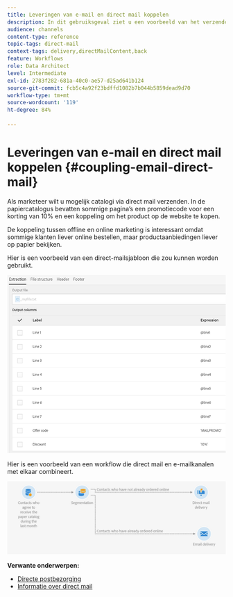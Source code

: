 ```yaml
---
title: Leveringen van e-mail en direct mail koppelen
description: In dit gebruiksgeval ziet u een voorbeeld van het verzenden van e-mail en direct mail vanuit een workflow.
audience: channels
content-type: reference
topic-tags: direct-mail
context-tags: delivery,directMailContent,back
feature: Workflows
role: Data Architect
level: Intermediate
exl-id: 2783f282-681a-40c0-ae57-d25ad641b124
source-git-commit: fcb5c4a92f23bdffd1082b7b044b5859dead9d70
workflow-type: tm+mt
source-wordcount: '119'
ht-degree: 84%

---
```


# Leveringen van e-mail en direct mail koppelen {#coupling-email-direct-mail}

Als marketeer wilt u mogelijk catalogi via direct mail verzenden. In de papiercatalogus bevatten sommige pagina’s een promotiecode voor een korting van 10% en een koppeling om het product op de website te kopen.

De koppeling tussen offline en online marketing is interessant omdat sommige klanten liever online bestellen, maar productaanbiedingen liever op papier bekijken.

Hier is een voorbeeld van een direct-mailsjabloon die zou kunnen worden gebruikt.

![](assets/direct_mail_9.png)

Hier is een voorbeeld van een workflow die direct mail en e-mailkanalen met elkaar combineert.

![](assets/direct_mail_10.png)

**Verwante onderwerpen:**

* [Directe postbezorging](../../automating/using/direct-mail-delivery.md)
* [Informatie over direct mail](../../channels/using/about-direct-mail.md)
